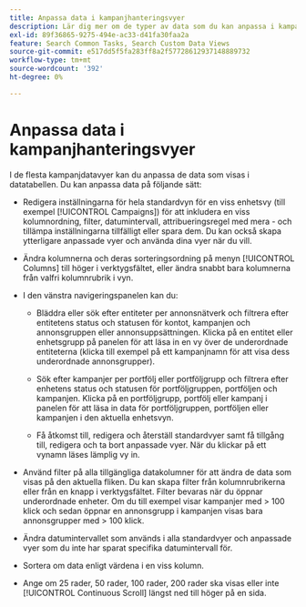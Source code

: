 ```yaml
---
title: Anpassa data i kampanjhanteringsvyer
description: Lär dig mer om de typer av data som du kan anpassa i kampanjdatavyer.
exl-id: 89f36865-9275-494e-ac33-d41fa30faa2a
feature: Search Common Tasks, Search Custom Data Views
source-git-commit: e517dd5f5fa283ff8a2f57728612937148889732
workflow-type: tm+mt
source-wordcount: '392'
ht-degree: 0%

---
```


# Anpassa data i kampanjhanteringsvyer

I de flesta kampanjdatavyer kan du anpassa de data som visas i datatabellen. Du kan anpassa data på följande sätt:

* Redigera inställningarna för hela standardvyn för en viss enhetsvy (till exempel [!UICONTROL Campaigns]) för att inkludera en viss kolumnordning, filter, datumintervall, attribueringsregel med mera - och tillämpa inställningarna tillfälligt eller spara dem. Du kan också skapa ytterligare anpassade vyer och använda dina vyer när du vill.

* Ändra kolumnerna och deras sorteringsordning på menyn [!UICONTROL Columns] till höger i verktygsfältet, eller ändra snabbt bara kolumnerna från valfri kolumnrubrik i vyn.

* I den vänstra navigeringspanelen kan du:

   * Bläddra eller sök efter entiteter per annonsnätverk och filtrera efter entitetens status och statusen för kontot, kampanjen och annonsgruppen eller annonsuppsättningen. Klicka på en entitet eller enhetsgrupp på panelen för att läsa in en vy över de underordnade entiteterna (klicka till exempel på ett kampanjnamn för att visa dess underordnade annonsgrupper).

   * Sök efter kampanjer per portfölj eller portföljgrupp och filtrera efter enhetens status och statusen för portföljgruppen, portföljen och kampanjen. Klicka på en portföljgrupp, portfölj eller kampanj i panelen för att läsa in data för portföljgruppen, portföljen eller kampanjen i den aktuella enhetsvyn.

   * Få åtkomst till, redigera och återställ standardvyer samt få tillgång till, redigera och ta bort anpassade vyer. När du klickar på ett vynamn läses lämplig vy in.

* Använd filter på alla tillgängliga datakolumner för att ändra de data som visas på den aktuella fliken. Du kan skapa filter från kolumnrubrikerna eller från en knapp i verktygsfältet. Filter bevaras när du öppnar underordnade enheter. Om du till exempel visar kampanjer med \> 100 klick och sedan öppnar en annonsgrupp i kampanjen visas bara annonsgrupper med \> 100 klick.

* Ändra datumintervallet som används i alla standardvyer och anpassade vyer som du inte har sparat specifika datumintervall för.

* Sortera om data enligt värdena i en viss kolumn.

* Ange om 25 rader, 50 rader, 100 rader, 200 rader ska visas eller inte [!UICONTROL Continuous Scroll] längst ned till höger på en sida.
